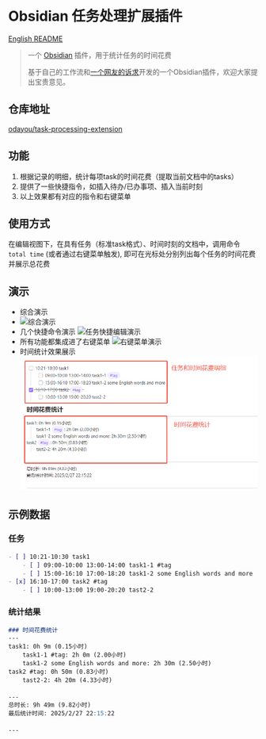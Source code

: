 # Obsidian 任务处理扩展插件

[English README](https://github.com/odayou/task-processing-extension/blob/master/README_en.md)

> 一个 [Obsidian](https://obsidian.md/) 插件，用于统计任务的时间花费
>
> 基于自己的工作流和[一个网友的诉求](https://forum-zh.obsidian.md/t/topic/30252/4)开发的一个Obsidian插件，欢迎大家提出宝贵意见。

## 仓库地址

[odayou/task-processing-extension](https://github.com/odayou/task-processing-extension)

## 功能

1. 根据记录的明细，统计每项task的时间花费（提取当前文档中的tasks）
2. 提供了一些快捷指令，如插入待办/已办事项、插入当前时刻
3. 以上效果都有对应的指令和右键菜单

## 使用方式

在编辑视图下，在具有任务（标准task格式）、时间时刻的文档中，调用命令`total time` (或者通过右键菜单触发), 即可在光标处分别列出每个任务的时间花费并展示总花费

## 演示

- 综合演示
- ![综合演示](./screen/综合演示.gif)
- 几个快捷命令演示
![任务快捷编辑演示](./screen/任务快捷编辑演示.gif)
- 所有功能都集成进了右键菜单
![右键菜单演示](./screen/快捷菜单示例.png)
- 时间统计效果展示
![时间统计演示](./screen/任务时间花费效果展示.png)
  
## 示例数据

### 任务

```markdown
- [ ] 10:21-10:30 task1 
    - [ ] 09:00-10:00 13:00-14:00 task1-1 #tag 
    - [ ] 15:00-16:10 17:00-18:20 task1-2 some English words and more 
- [x] 16:10-17:00 task2 #tag 
    - [ ] 10:00-13:00 19:00-20:20 tast2-2 
```

### 统计结果

```markdown
### 时间花费统计
---
task1: 0h 9m (0.15小时)
    task1-1 #tag: 2h 0m (2.00小时)
    task1-2 some English words and more: 2h 30m (2.50小时)
task2 #tag: 0h 50m (0.83小时)
    tast2-2: 4h 20m (4.33小时)

---
总时长: 9h 49m (9.82小时)
最后统计时间: 2025/2/27 22:15:22

---

```
